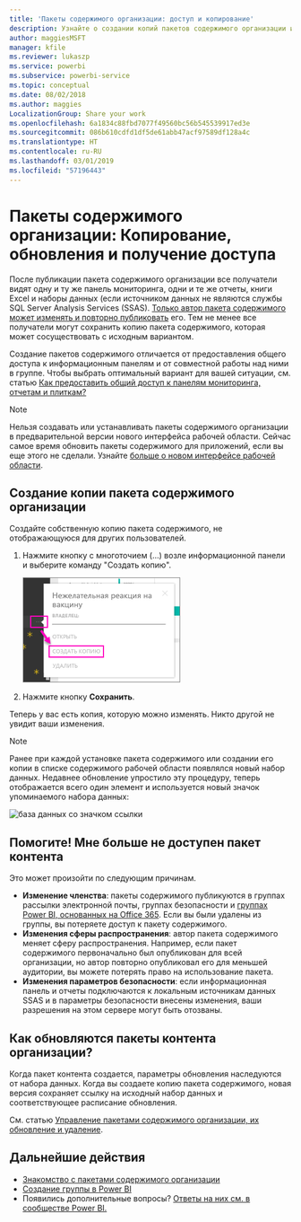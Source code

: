 ```yaml
---
title: 'Пакеты содержимого организации: доступ и копирование'
description: Узнайте о создании копий пакетов содержимого организации и устранении неполадок в них в Power BI
author: maggiesMSFT
manager: kfile
ms.reviewer: lukaszp
ms.service: powerbi
ms.subservice: powerbi-service
ms.topic: conceptual
ms.date: 08/02/2018
ms.author: maggies
LocalizationGroup: Share your work
ms.openlocfilehash: 6a1834c88fbd7077f49560bc56b545539917ed3e
ms.sourcegitcommit: 086b610cdfd1df5de61abb47acf97589df128a4c
ms.translationtype: HT
ms.contentlocale: ru-RU
ms.lasthandoff: 03/01/2019
ms.locfileid: "57196443"
---
```

# <a name="organizational-content-packs-copy-refresh-and-get-access"></a>Пакеты содержимого организации: Копирование, обновления и получение доступа

После публикации пакета содержимого организации все получатели видят одну и ту же панель мониторинга, одни и те же отчеты, книги Excel и наборы данных (если источником данных не являются службы SQL Server Analysis Services (SSAS).  [Только автор пакета содержимого может изменять и повторно публиковать](service-organizational-content-pack-manage-update-delete.md) его.  Тем не менее все получатели могут сохранить копию пакета содержимого, которая может сосуществовать с исходным вариантом.

Создание пакетов содержимого отличается от предоставления общего доступа к информационным панелям и от совместной работы над ними в группе. Чтобы выбрать оптимальный вариант для вашей ситуации, см. статью [Как предоставить общий доступ к панелям мониторинга, отчетам и плиткам?](service-how-to-collaborate-distribute-dashboards-reports.md)

> [!NOTE]
> Нельзя создавать или устанавливать пакеты содержимого организации в предварительной версии нового интерфейса рабочей области. Сейчас самое время обновить пакеты содержимого для приложений, если вы еще этого не сделали. Узнайте [больше о новом интерфейсе рабочей области](service-create-the-new-workspaces.md).
> 

## <a name="create-a-copy-of-an-organizational-content-pack"></a>Создание копии пакета содержимого организации
Создайте собственную копию пакета содержимого, не отображающуюся для других пользователей.

1. Нажмите кнопку с многоточием (...) возле информационной панели и выберите команду "Создать копию".
   
    ![](media/service-organizational-content-pack-copy-refresh-access/power-bi-create-copy-organizational-content-pack.png)
2. Нажмите кнопку **Сохранить**.  

Теперь у вас есть копия, которую можно изменять. Никто другой не увидит ваши изменения.

> [!NOTE]
> Ранее при каждой установке пакета содержимого или создании его копии в списке содержимого рабочей области появлялся новый набор данных. Недавнее обновление упростило эту процедуру, теперь отображается всего один элемент и используется новый значок упоминаемого набора данных:
>
> ![база данных со значком ссылки](media/service-organizational-content-pack-copy-refresh-access/power-bi-dataset-reference-icon.png)
> 

## <a name="help--i-can-no-longer-access-the-content-pack"></a>Помогите!  Мне больше не доступен пакет контента
Это может произойти по следующим причинам.

* **Изменение членства**:  пакеты содержимого публикуются в группах рассылки электронной почты, группах безопасности и [группах Power BI, основанных на Office 365](https://support.office.com/article/Create-a-group-in-Office-365-7124dc4c-1de9-40d4-b096-e8add19209e9).  Если вы были удалены из группы, вы потеряете доступ к пакету содержимого.
* **Изменения сферы распространения**: автор пакета содержимого меняет сферу распространения. Например, если пакет содержимого первоначально был опубликован для всей организации, но автор повторно опубликовал его для меньшей аудитории, вы можете потерять право на использование пакета.
* **Изменения параметров безопасности**: если информационная панель и отчеты подключаются к локальным источникам данных SSAS и в параметры безопасности внесены изменения, ваши разрешения на этом сервере могут быть отозваны.

## <a name="how-are-organizational-content-packs-refreshed"></a>Как обновляются пакеты контента организации?
Когда пакет контента создается, параметры обновления наследуются от набора данных.  Когда вы создаете копию пакета содержимого, новая версия сохраняет ссылку на исходный набор данных и соответствующее расписание обновления. 

См. статью [Управление пакетами содержимого организации, их обновление и удаление](service-organizational-content-pack-manage-update-delete.md).

## <a name="next-steps"></a>Дальнейшие действия
* [Знакомство с пакетами содержимого организации](service-organizational-content-pack-introduction.md)
* [Создание группы в Power BI](service-create-distribute-apps.md)
* Появились дополнительные вопросы? [Ответы на них см. в сообществе Power BI.](http://community.powerbi.com/)

